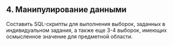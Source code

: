 ## 4. Манипулирование данными
Составить SQL-скрипты для выполнения выборок, заданных в индивидуальном задания, а также еще 3-4 выборок, имеющих осмысленное значение для предметной области.

